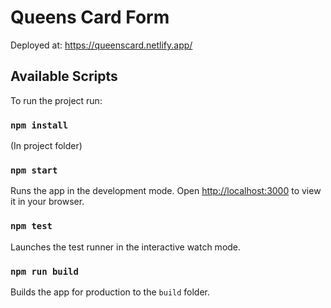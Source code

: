 # Queens Card Form

Deployed at: https://queenscard.netlify.app/

## Available Scripts

To run the project run:

### `npm install`
(In project folder)

### `npm start`
Runs the app in the development mode.
Open [http://localhost:3000](http://localhost:3000) to view it in your browser.

### `npm test`
Launches the test runner in the interactive watch mode.

### `npm run build`
Builds the app for production to the `build` folder.
